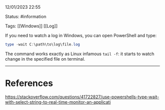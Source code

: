 12/01/2023 22:55

Status: #information

Tags: [[Windows]] [[Log]]

If you need to watch a log in Windows, you can open PowerShell and type:

```powershell
type -wait C:\path\to\log\file.log
```

The command works exactly as Linux infamous  `tail -f`: it starts to watch change in the specified file on terminal.

---
# References

https://stackoverflow.com/questions/41722827/use-powershells-type-wait-with-select-string-to-real-time-monitor-an-applicati